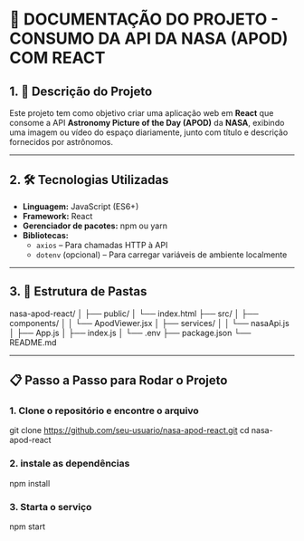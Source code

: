 # 🌌 DOCUMENTAÇÃO DO PROJETO - CONSUMO DA API DA NASA (APOD) COM REACT

## 1. 📄 Descrição do Projeto

Este projeto tem como objetivo criar uma aplicação web em **React** que consome a API **Astronomy Picture of the Day (APOD)** da **NASA**, exibindo uma imagem ou vídeo do espaço diariamente, junto com título e descrição fornecidos por astrônomos.

---

## 2. 🛠️ Tecnologias Utilizadas

- **Linguagem:** JavaScript (ES6+)
- **Framework:** React
- **Gerenciador de pacotes:** npm ou yarn
- **Bibliotecas:**
  - `axios` – Para chamadas HTTP à API
  - `dotenv` (opcional) – Para carregar variáveis de ambiente localmente

---

## 3. 📁 Estrutura de Pastas

nasa-apod-react/ │ ├── public/ │ └── index.html ├── src/ │ ├── components/ │ │ └── ApodViewer.jsx │ ├── services/ │ │ └── nasaApi.js │ ├── App.js │ ├── index.js │ └── .env ├── package.json └── README.md


---

## 📋 Passo a Passo para Rodar o Projeto

### 1. Clone o repositório e encontre o arquivo

git clone https://github.com/seu-usuario/nasa-apod-react.git
cd nasa-apod-react

### 2. instale as dependências

npm install


### 3. Starta o serviço

npm start


